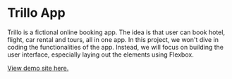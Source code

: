 # Trillo App

Trillo is a fictional online booking app. The idea is that user can book hotel, flight, car rental and tours, all in one app. In this project, we won't dive in coding the functionalities of the app. Instead, we will focus on building the user interface, especially laying out the elements using Flexbox.

[View demo site here.](http://edwinchen.co/trillo_app/)
